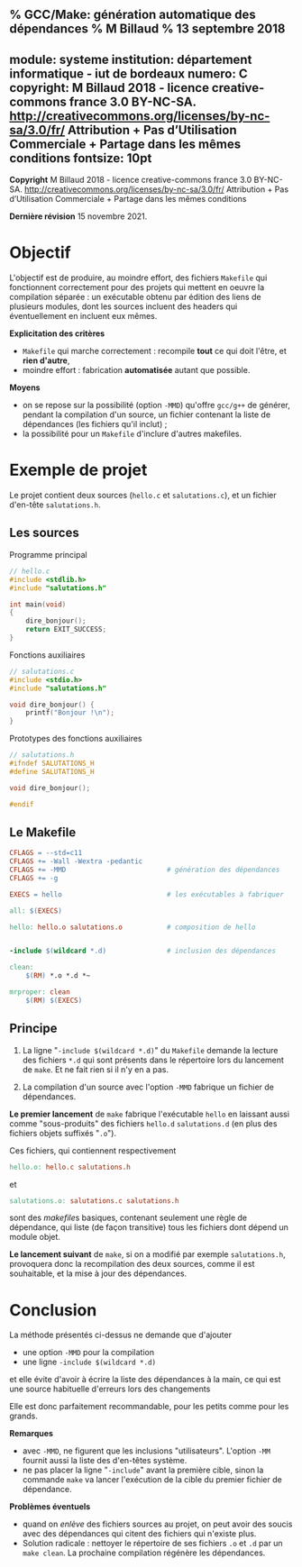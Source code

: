 % GCC/Make: génération automatique des dépendances
% M Billaud
% 13 septembre 2018
---
module: systeme
institution: département informatique - iut de bordeaux
numero: C
copyright: M Billaud 2018 - licence creative-commons france 3.0 BY-NC-SA.
 <http://creativecommons.org/licenses/by-nc-sa/3.0/fr/>
 Attribution + Pas d’Utilisation Commerciale + Partage
 dans les mêmes conditions
fontsize: 10pt
---

**Copyright** M Billaud 2018 - licence creative-commons france 3.0 BY-NC-SA.
 <http://creativecommons.org/licenses/by-nc-sa/3.0/fr/>
 Attribution + Pas d’Utilisation Commerciale + Partage
 dans les mêmes conditions

**Dernière révision**  15 novembre 2021.

# Objectif

L'objectif est de produire, au moindre effort, des fichiers  `Makefile` qui
fonctionnent correctement pour des projets qui mettent en oeuvre la
compilation séparée : un exécutable obtenu par édition des liens
de plusieurs modules, dont les sources incluent des headers
qui éventuellement en incluent eux mêmes.

**Explicitation des critères**

- `Makefile` qui marche correctement : recompile **tout** ce qui doit l'être,
  et **rien d'autre**,
- moindre effort : fabrication **automatisée** autant que possible.

**Moyens**

- on se repose sur la possibilité (option `-MMD`) qu'offre `gcc/g++`
  de générer, pendant la compilation d'un source, un fichier contenant
  la liste de dépendances (les fichiers qu'il inclut) ;
- la possibilité pour un `Makefile` d'inclure d'autres makefiles.

# Exemple de projet

Le projet contient deux sources (`hello.c` et `salutations.c`), 
et un fichier d'en-tête `salutations.h`.

## Les sources

Programme principal 

~~~C
// hello.c
#include <stdlib.h>
#include "salutations.h"

int main(void)
{
    dire_bonjour();
    return EXIT_SUCCESS;
}
~~~

Fonctions auxiliaires

~~~C
// salutations.c
#include <stdio.h>
#include "salutations.h"

void dire_bonjour() {
    printf("Bonjour !\n");
}
~~~

Prototypes des fonctions auxiliaires

~~~C
// salutations.h
#ifndef SALUTATIONS_H
#define SALUTATIONS_H

void dire_bonjour();

#endif
~~~

## Le Makefile

~~~makefile
CFLAGS = --std=c11 
CFLAGS += -Wall -Wextra -pedantic
CFLAGS += -MMD                         # génération des dépendances
CFLAGS += -g

EXECS = hello                          # les exécutables à fabriquer

all: $(EXECS) 

hello: hello.o salutations.o           # composition de hello


-include $(wildcard *.d)               # inclusion des dépendances

clean:
	$(RM) *.o *.d *~

mrproper: clean
	$(RM) $(EXECS)
~~~

## Principe

1. La ligne "`-include $(wildcard *.d)`" du `Makefile` demande la
lecture des fichiers `*.d` qui sont présents dans le répertoire lors
du lancement de `make`.  Et ne fait rien si il n'y en a pas.

2. La compilation d'un source avec l'option `-MMD` fabrique
un fichier de dépendances. 

**Le premier lancement** de `make` fabrique l'exécutable `hello` en
laissant aussi comme "sous-produits" des fichiers `hello.d`
`salutations.d` (en plus des fichiers objets suffixés "`.o`").

Ces fichiers, qui contiennent respectivement

~~~makefile
hello.o: hello.c salutations.h
~~~

et

~~~makefile
salutations.o: salutations.c salutations.h
~~~

sont des *makefile*s basiques, contenant seulement une règle de dépendance,
qui liste (de façon transitive) tous les fichiers dont dépend un module objet.


**Le lancement suivant** de `make`, si on a modifié par exemple
  `salutations.h`, provoquera donc la recompilation des deux sources,
  comme il est souhaitable, et la mise à jour des dépendances.
  

# Conclusion

La méthode présentés ci-dessus ne demande que d'ajouter

- une option `-MMD` pour la compilation
- une ligne  `-include $(wildcard *.d)`

et elle évite d'avoir à écrire la liste des dépendances à la main, ce
qui est une source habituelle d'erreurs lors des changements

Elle est donc parfaitement recommandable, pour les petits comme pour
les grands.


**Remarques**

- avec `-MMD`, ne figurent que les inclusions "utilisateurs". L'option
  `-MM` fournit aussi la liste des d'en-têtes système.
- ne pas placer la ligne "`-include`" avant la première cible, sinon la
commande `make` va lancer l'exécution de la cible du premier 
fichier de dépendance. 

**Problèmes éventuels**

- quand on *enlève* des fichiers sources au projet, on peut avoir des
soucis avec des dépendances qui citent des fichiers qui n'existe
plus. 
- Solution radicale : nettoyer le répertoire de ses fichiers `.o` et
`.d` par un `make clean`.  La prochaine compilation régénère les
dépendances.

